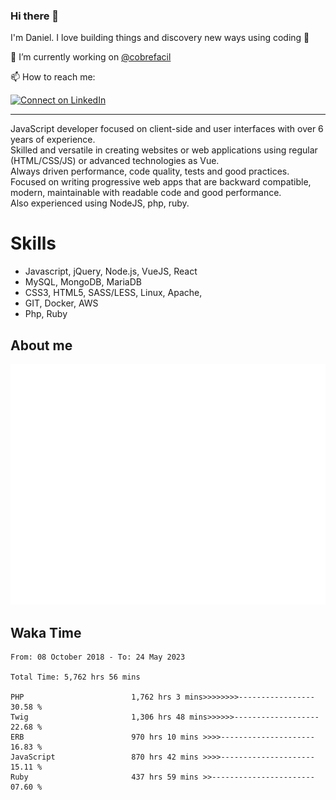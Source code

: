 ### Hi there 👋

I'm Daniel. I love building things and discovery new ways using coding :raised_hands: 

🔭 I’m currently working on [@cobrefacil](https://www.cobrefacil.com.br/)

📫 How to reach me:

[![Connect on LinkedIn](https://img.shields.io/badge/--linkedin?label=LinkedIn&logo=LinkedIn&style=social)](https://www.linkedin.com/in/daniel-cerverizzo/)

---

JavaScript developer focused on client-side and user interfaces with over 6 years of experience.  
Skilled and versatile in creating websites or web applications using regular (HTML/CSS/JS) or advanced technologies as Vue.  
Always driven performance, code quality, tests and good practices.  
 Focused on writing progressive web apps that are backward compatible, modern, maintainable with readable code and good performance.  
Also experienced using NodeJS, php, ruby. 


# Skills

 - Javascript, jQuery, Node.js, VueJS, React
 - MySQL, MongoDB, MariaDB    
 - CSS3, HTML5, SASS/LESS,  Linux, Apache,
 - GIT, Docker, AWS
 - Php, Ruby

## About me

![Metrics](/github-metrics.svg)

## Waka Time

<!--START_SECTION:waka-->

```text
From: 08 October 2018 - To: 24 May 2023

Total Time: 5,762 hrs 56 mins

PHP                        1,762 hrs 3 mins>>>>>>>>-----------------   30.58 %
Twig                       1,306 hrs 48 mins>>>>>>-------------------   22.68 %
ERB                        970 hrs 10 mins >>>>---------------------   16.83 %
JavaScript                 870 hrs 42 mins >>>>---------------------   15.11 %
Ruby                       437 hrs 59 mins >>-----------------------   07.60 %
```

<!--END_SECTION:waka-->


